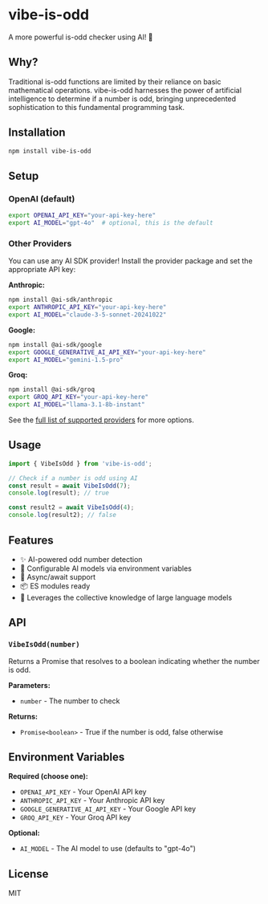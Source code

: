# vibe-is-odd

A more powerful is-odd checker using AI! 🤖

## Why?

Traditional is-odd functions are limited by their reliance on basic mathematical operations. vibe-is-odd harnesses the power of artificial intelligence to determine if a number is odd, bringing unprecedented sophistication to this fundamental programming task.

## Installation

```bash
npm install vibe-is-odd
```

## Setup

### OpenAI (default)

```bash
export OPENAI_API_KEY="your-api-key-here"
export AI_MODEL="gpt-4o"  # optional, this is the default
```

### Other Providers

You can use any AI SDK provider! Install the provider package and set the appropriate API key:

**Anthropic:**
```bash
npm install @ai-sdk/anthropic
export ANTHROPIC_API_KEY="your-api-key-here"
export AI_MODEL="claude-3-5-sonnet-20241022"
```

**Google:**
```bash
npm install @ai-sdk/google
export GOOGLE_GENERATIVE_AI_API_KEY="your-api-key-here"
export AI_MODEL="gemini-1.5-pro"
```

**Groq:**
```bash
npm install @ai-sdk/groq
export GROQ_API_KEY="your-api-key-here"
export AI_MODEL="llama-3.1-8b-instant"
```

See the [full list of supported providers](https://ai-sdk.dev/providers/ai-sdk-providers) for more options.

## Usage

```javascript
import { VibeIsOdd } from 'vibe-is-odd';

// Check if a number is odd using AI
const result = await VibeIsOdd(7);
console.log(result); // true

const result2 = await VibeIsOdd(4);
console.log(result2); // false
```

## Features

- ✨ AI-powered odd number detection
- 🔧 Configurable AI models via environment variables
- 🚀 Async/await support
- 📦 ES modules ready
- 🧠 Leverages the collective knowledge of large language models

## API

### `VibeIsOdd(number)`

Returns a Promise that resolves to a boolean indicating whether the number is odd.

**Parameters:**
- `number` - The number to check

**Returns:**
- `Promise<boolean>` - True if the number is odd, false otherwise

## Environment Variables

**Required (choose one):**
- `OPENAI_API_KEY` - Your OpenAI API key
- `ANTHROPIC_API_KEY` - Your Anthropic API key  
- `GOOGLE_GENERATIVE_AI_API_KEY` - Your Google API key
- `GROQ_API_KEY` - Your Groq API key

**Optional:**
- `AI_MODEL` - The AI model to use (defaults to "gpt-4o")

## License

MIT
